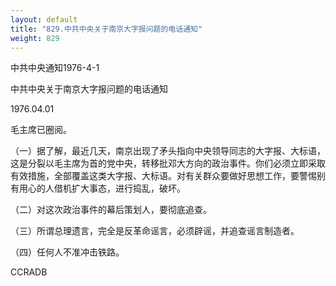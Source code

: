 ```yaml
---
layout: default
title: "829.中共中央关于南京大字报问题的电话通知"
weight: 829
---
```


中共中央通知1976-4-1

中共中央关于南京大字报问题的电话通知

1976.04.01

毛主席已圈阅。

（一）据了解，最近几天，南京出现了矛头指向中央领导同志的大字报、大标语，这是分裂以毛主席为首的党中央，转移批邓大方向的政治事件。你们必须立即采取有效措施，全部覆盖这类大字报、大标语。对有关群众要做好思想工作，要警惕别有用心的人借机扩大事态，进行捣乱，破坏。

（二）对这次政治事件的幕后策划人，要彻底追查。

（三）所谓总理遗言，完全是反革命谣言，必须辟谣，并追查谣言制造者。

（四）任何人不准冲击铁路。

CCRADB

